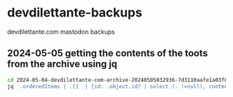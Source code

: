 # devdilettante-backups
devdilettante.com mastodon backups
## 2024-05-05 getting the contents of the toots from the archive using jq
```bash
cd 2024-05-04-devdilettante-com-archive-20240505032936-7d3110aafe1a03f80e3db147600edd38/
jq '.orderedItems | .[]  | {id: .object.id? | select (. !=null), content: .object.content? | select(. != null)}' outbox.json > filtered_id_content.json
```
